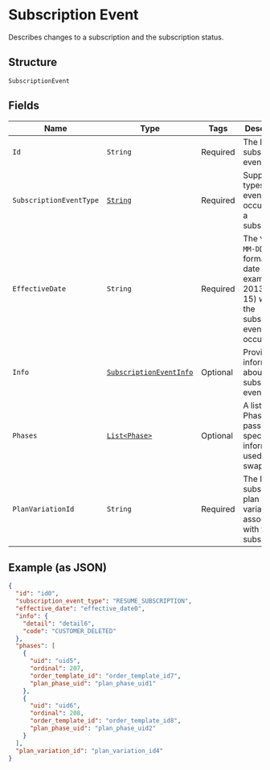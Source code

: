 
# Subscription Event

Describes changes to a subscription and the subscription status.

## Structure

`SubscriptionEvent`

## Fields

| Name | Type | Tags | Description | Getter |
|  --- | --- | --- | --- | --- |
| `Id` | `String` | Required | The ID of the subscription event. | String getId() |
| `SubscriptionEventType` | [`String`](../../doc/models/subscription-event-subscription-event-type.md) | Required | Supported types of an event occurred to a subscription. | String getSubscriptionEventType() |
| `EffectiveDate` | `String` | Required | The `YYYY-MM-DD`-formatted date (for example, 2013-01-15) when the subscription event occurred. | String getEffectiveDate() |
| `Info` | [`SubscriptionEventInfo`](../../doc/models/subscription-event-info.md) | Optional | Provides information about the subscription event. | SubscriptionEventInfo getInfo() |
| `Phases` | [`List<Phase>`](../../doc/models/phase.md) | Optional | A list of Phases, to pass phase-specific information used in the swap. | List<Phase> getPhases() |
| `PlanVariationId` | `String` | Required | The ID of the subscription plan variation associated with the subscription. | String getPlanVariationId() |

## Example (as JSON)

```json
{
  "id": "id0",
  "subscription_event_type": "RESUME_SUBSCRIPTION",
  "effective_date": "effective_date0",
  "info": {
    "detail": "detail6",
    "code": "CUSTOMER_DELETED"
  },
  "phases": [
    {
      "uid": "uid5",
      "ordinal": 207,
      "order_template_id": "order_template_id7",
      "plan_phase_uid": "plan_phase_uid1"
    },
    {
      "uid": "uid6",
      "ordinal": 208,
      "order_template_id": "order_template_id8",
      "plan_phase_uid": "plan_phase_uid2"
    }
  ],
  "plan_variation_id": "plan_variation_id4"
}
```

